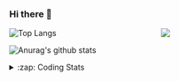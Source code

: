 ### Hi there 👋

<!--
**tao8687/tao8687** is a ✨ _special_ ✨ repository because its `README.md` (this file) appears on your GitHub profile.

Here are some ideas to get you started:

- 🔭 I’m currently working on ...
- 🌱 I’m currently learning ...
- 👯 I’m looking to collaborate on ...
- 🤔 I’m looking for help with ...
- 💬 Ask me about ...
- 📫 How to reach me: ...
- 😄 Pronouns: ...
- ⚡ Fun fact: ...
-->

<img align='right' src="https://media.giphy.com/media/M9gbBd9nbDrOTu1Mqx/giphy.gif" width="230">

![Top Langs](https://github-readme-stats.vercel.app/api/top-langs/?username=tao8687&layout=compact&title_color=23238E&text_color=A67D3D)

![Anurag's github stats](https://github-readme-stats.vercel.app/api?username=tao8687&show_icons=true&&text_color=A67D3D&title_color=23238E&show_icons=false&count_private=true&hide=stars)

<details>
  <summary>:zap: Coding Stats</summary>
  <b>
<!--START_SECTION:waka-->
![Profile Views](http://img.shields.io/badge/Profile%20Views-30-blue)

**🐱 My Github Data** 

> 🏆 321 Contributions in the Year 2020
 > 
> 📦 583.3 kB Used in Github's Storage 
 > 
> 🚫 Not Opted to Hire
 > 
> 📜 35 Public Repositories 
 > 
> 🔑 17 Private Repositories  
 > 
**I'm an Early 🐤** 

```text
🌞 Morning    61 commits     ███████░░░░░░░░░░░░░░░░░░   27.85% 
🌆 Daytime    70 commits     ████████░░░░░░░░░░░░░░░░░   31.96% 
🌃 Evening    77 commits     ████████░░░░░░░░░░░░░░░░░   35.16% 
🌙 Night      11 commits     █░░░░░░░░░░░░░░░░░░░░░░░░   5.02%

```
📅 **I'm Most Productive on Wednesday** 

```text
Monday       30 commits     ███░░░░░░░░░░░░░░░░░░░░░░   13.7% 
Tuesday      17 commits     ██░░░░░░░░░░░░░░░░░░░░░░░   7.76% 
Wednesday    64 commits     ███████░░░░░░░░░░░░░░░░░░   29.22% 
Thursday     26 commits     ███░░░░░░░░░░░░░░░░░░░░░░   11.87% 
Friday       42 commits     ████░░░░░░░░░░░░░░░░░░░░░   19.18% 
Saturday     22 commits     ██░░░░░░░░░░░░░░░░░░░░░░░   10.05% 
Sunday       18 commits     ██░░░░░░░░░░░░░░░░░░░░░░░   8.22%

```


📊 **This Week I Spent My Time On** 

```text
⌚︎ Time Zone: Asia/Shanghai

💬 Programming Languages: 
Other                    6 hrs 6 mins        █████████████░░░░░░░░░░░░   54.05% 
XML                      2 hrs 38 mins       █████░░░░░░░░░░░░░░░░░░░░   23.34% 
Lua                      1 hr 1 min          ██░░░░░░░░░░░░░░░░░░░░░░░   9.07% 
Markdown                 33 mins             █░░░░░░░░░░░░░░░░░░░░░░░░   4.98% 
Bash                     25 mins             █░░░░░░░░░░░░░░░░░░░░░░░░   3.72%

🔥 Editors: 
VS Code                  11 hrs 18 mins      █████████████████████████   100.0%

🐱‍💻 Projects: 
cartographer_ros         4 hrs 10 mins       █████████░░░░░░░░░░░░░░░░   36.96% 
racebot                  3 hrs 23 mins       ███████░░░░░░░░░░░░░░░░░░   29.93% 
ros_rslidar              1 hr 43 mins        ███░░░░░░░░░░░░░░░░░░░░░░   15.19% 
transport-auto           57 mins             ██░░░░░░░░░░░░░░░░░░░░░░░   8.52% 
src                      24 mins             █░░░░░░░░░░░░░░░░░░░░░░░░   3.58%

💻 Operating System: 
Linux                    11 hrs 18 mins      █████████████████████████   100.0%

```

**I Mostly Code in C++** 

```text
C++                      8 repos             ██████████░░░░░░░░░░░░░░░   42.11% 
C                        5 repos             ██████░░░░░░░░░░░░░░░░░░░   26.32% 
Python                   3 repos             ████░░░░░░░░░░░░░░░░░░░░░   15.79% 
Makefile                 1 repo              █░░░░░░░░░░░░░░░░░░░░░░░░   5.26% 
Jupyter Notebook         1 repo              █░░░░░░░░░░░░░░░░░░░░░░░░   5.26%

```


**Timeline**

![Chart not found](https://raw.githubusercontent.com/tao8687/tao8687/master/charts/bar_graph.png) 


<!--END_SECTION:waka-->
</details>
